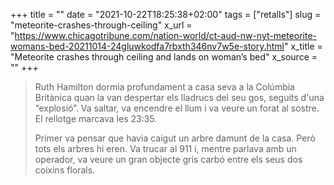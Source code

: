 +++
title = ""
date = "2021-10-22T18:25:38+02:00"
tags = ["retalls"]
slug = "meteorite-crashes-through-ceiling"
x_url = "https://www.chicagotribune.com/nation-world/ct-aud-nw-nyt-meteorite-womans-bed-20211014-24gluwkodfa7rbxth346nv7w5e-story.html"
x_title = "Meteorite crashes through ceiling and lands on woman’s bed"
x_source = ""
+++


> Ruth Hamilton dormia profundament a casa seva a la Colúmbia Britànica quan la van despertar els lladrucs del seu gos, seguits d'una “explosió”. Va saltar, va encendre el llum i va veure un forat al sostre. El rellotge marcava les 23:35.
> 
> Primer va pensar que havia caigut un arbre damunt de la casa. Però tots els arbres hi eren. Va trucar al 911 i, mentre parlava amb un operador, va veure un gran objecte gris carbó entre els seus dos coixins florals.
